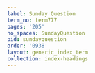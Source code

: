 ```yaml
---
label: Sunday Question
term_no: term777
pages: '205'
no_spaces: SundayQuestion
pid: sundayquestion
order: '0938'
layout: generic_index_term
collection: index-headings
---
```

